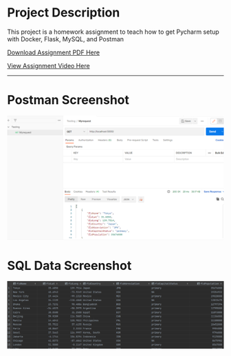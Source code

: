 # Project Description
This project is a homework assignment to teach how to get Pycharm setup with Docker, Flask, MySQL, and Postman

[Download Assignment PDF Here](PPFSQL-Homework.pdf)

[View Assignment Video Here](https://youtu.be/QbMWNgrfAFg)

---

# Postman Screenshot
![postman request output](/screenshots/postman.png)
# SQL Data Screenshot
![pycharm data query](/screenshots/query.png)
